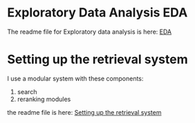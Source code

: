 # Exploratory Data Analysis EDA
The readme file for Exploratory data analysis is here: [EDA](EDA/README.md)

# Setting up the retrieval system

I use a modular system with these components:
1. search
2. reranking modules

the readme file is here: [Setting up the retrieval system](RAG/README.md)

